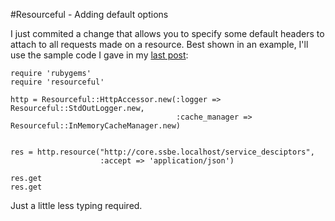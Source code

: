 #Resourceful - Adding default options

I just commited a change that allows you to specify some default headers to attach to all requests made on a resource. Best shown in an example, I'll use the sample code I gave in my [last post][]:

    require 'rubygems'
    require 'resourceful'
     
    http = Resourceful::HttpAccessor.new(:logger => Resourceful::StdOutLogger.new,
                                         :cache_manager => Resourceful::InMemoryCacheManager.new)
     
     
    res = http.resource("http://core.ssbe.localhost/service_desciptors", 
                        :accept => 'application/json')
     
    res.get
    res.get

Just a little less typing required.

[last post]: http://www.theamazingrando.com/blog/index.php/2008/07/31/resourceful-021/
